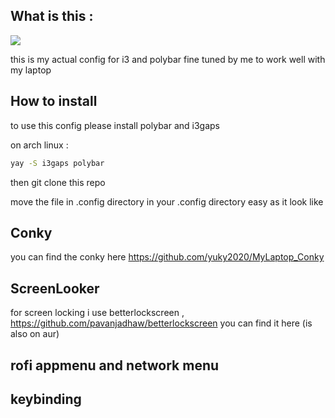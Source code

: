 ## What is this :

![](https://raw.githubusercontent.com/yuky2020/My-i3gaps-config-polybar/main/my%20unixp.png)

this is my actual config for i3 and polybar fine tuned by me to work well with my laptop 

## How to install

to use this config please install polybar and i3gaps

on arch linux :

```bash
yay -S i3gaps polybar
```

then git clone this repo 

move the file in .config directory in your .config directory easy as it look like 

## Conky 
you can find the conky here 
https://github.com/yuky2020/MyLaptop_Conky


## ScreenLooker 
for screen locking i use betterlockscreen , 
https://github.com/pavanjadhaw/betterlockscreen you can find it here (is also on aur)


## rofi appmenu and network menu 


## keybinding

